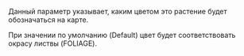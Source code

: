 Данный параметр указывает, каким цветом это растение будет обозначаться на карте.

При значении по умолчанию (Default) цвет будет соответствовать окрасу листвы (FOLIAGE).